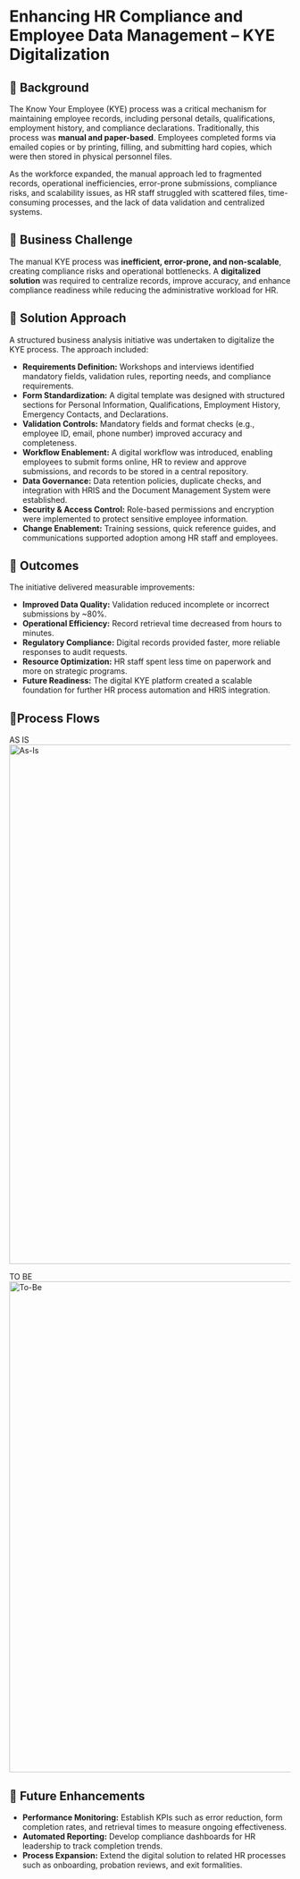 # Enhancing HR Compliance and Employee Data Management – KYE Digitalization  

## 📌 Background  
The Know Your Employee (KYE) process was a critical mechanism for maintaining employee records, including personal details, qualifications, employment history, and compliance declarations. Traditionally, this process was **manual and paper-based**. Employees completed forms via emailed copies or by printing, filling, and submitting hard copies, which were then stored in physical personnel files.  

As the workforce expanded, the manual approach led to fragmented records, operational inefficiencies, error-prone submissions, compliance risks, and scalability issues, as HR staff struggled with scattered files, time-consuming processes, and the lack of data validation and centralized systems.

## 📌 Business Challenge  
The manual KYE process was **inefficient, error-prone, and non-scalable**, creating compliance risks and operational bottlenecks. A **digitalized solution** was required to centralize records, improve accuracy, and enhance compliance readiness while reducing the administrative workload for HR.  

## 📌 Solution Approach  
A structured business analysis initiative was undertaken to digitalize the KYE process. The approach included:  
- **Requirements Definition:** Workshops and interviews identified mandatory fields, validation rules, reporting needs, and compliance requirements.  
- **Form Standardization:** A digital template was designed with structured sections for Personal Information, Qualifications, Employment History, Emergency Contacts, and Declarations.  
- **Validation Controls:** Mandatory fields and format checks (e.g., employee ID, email, phone number) improved accuracy and completeness.  
- **Workflow Enablement:** A digital workflow was introduced, enabling employees to submit forms online, HR to review and approve submissions, and records to be stored in a central repository.  
- **Data Governance:** Data retention policies, duplicate checks, and integration with HRIS and the Document Management System were established.  
- **Security & Access Control:** Role-based permissions and encryption were implemented to protect sensitive employee information.  
- **Change Enablement:** Training sessions, quick reference guides, and communications supported adoption among HR staff and employees.  

## 📌 Outcomes  
The initiative delivered measurable improvements:  
- **Improved Data Quality:** Validation reduced incomplete or incorrect submissions by ~80%.  
- **Operational Efficiency:** Record retrieval time decreased from hours to minutes.  
- **Regulatory Compliance:** Digital records provided faster, more reliable responses to audit requests.  
- **Resource Optimization:** HR staff spent less time on paperwork and more on strategic programs.  
- **Future Readiness:** The digital KYE platform created a scalable foundation for further HR process automation and HRIS integration.

## 📌Process Flows 
AS IS
<img width="894" height="929" alt="As-Is" src="https://github.com/user-attachments/assets/ee566383-f995-4c37-bc05-4d7462e7929a" />

TO BE
<img width="995" height="878" alt="To-Be" src="https://github.com/user-attachments/assets/87f4b50d-c0fe-49b4-a9e4-91a217d03da9" />


## 📌 Future Enhancements  
- **Performance Monitoring:** Establish KPIs such as error reduction, form completion rates, and retrieval times to measure ongoing effectiveness.  
- **Automated Reporting:** Develop compliance dashboards for HR leadership to track completion trends.  
- **Process Expansion:** Extend the digital solution to related HR processes such as onboarding, probation reviews, and exit formalities.  
